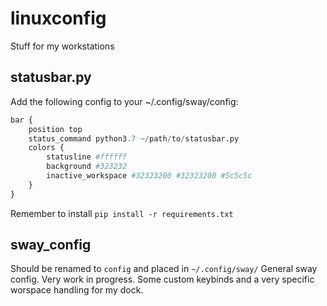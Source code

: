 # linuxconfig
Stuff for my workstations

## statusbar.py
Add the following config to your ~/.config/sway/config:  
```py
bar {
    position top
    status_command python3.7 ~/path/to/statusbar.py
    colors {
        statusline #ffffff
        background #323232
        inactive_workspace #32323200 #32323200 #5c5c5c
    }
}
``` 
Remember to install `pip install -r requirements.txt`  

## sway_config
Should be renamed to `config` and placed in `~/.config/sway/`
General sway config. Very work in progress. Some custom keybinds and a very specific worspace handling for my dock. 
